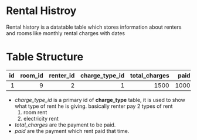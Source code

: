 # Rental Histroy

Rental history is a datatable table which stores information about renters and rooms like monthly rental charges with dates


# Table Structure

| id | room_id | renter_id | charge_type_id | total_charges | paid | year | month | date_created | date_updated | date_deleted |
| -: | ------: | --------: | -------------: | ------------: | ---: | ---: | ----: | :----------: | :----------: | :----------: |
| 1  |       9 |         2 |              1 |          1500 | 1000 | 2022 | 12    | *DATETIME*   | *DATETIME*   | *DATETIME*   |

- *charge_type_id* is a primary id of **charge_type** table, it is used to show what type of rent he is giving.
    basically renter pay 2 types of rent 
    1. room rent
    2. electricity rent
- *total_charges* are the payment to be paid.
- *paid* are the payment which rent paid that time.

